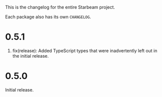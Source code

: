 This is the changelog for the entire Starbeam project.

Each package also has its own `CHANGELOG`.

# 0.5.1

1. fix(release): Added TypeScript types that were inadvertently left out in the initial release.

# 0.5.0

Initial release.
